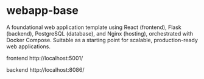# webapp-base
A foundational web application template using React (frontend), Flask (backend), PostgreSQL (database), and Nginx (hosting), orchestrated with Docker Compose. Suitable as a starting point for scalable, production-ready web applications.


frontend
http://localhost:5001/

backend
http://localhost:8086/